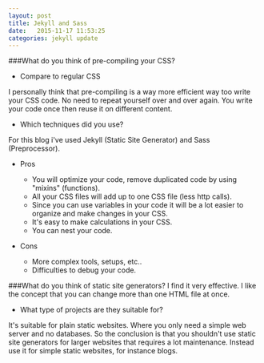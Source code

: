 ```yaml
---
layout: post
title: Jekyll and Sass
date:   2015-11-17 11:53:25
categories: jekyll update
---
```

###What do you think of pre-compiling your CSS?
* Compare to regular CSS

I personally think that pre-compiling is a way more efficient way too write your CSS code.
No need to repeat yourself over and over again. You write your code once then reuse it on different content.

* Which techniques did you use?

For this blog i've used Jekyll (Static Site Generator) and Sass (Preprocessor).

* Pros
  * You will optimize your code, remove duplicated code by using "mixins" (functions).
  * All your CSS files will add up to one CSS file (less http calls).
  * Since you can use variables in your code it will be a lot easier to organize
and make changes in your CSS.
  * It's easy to make calculations in your CSS.
  * You can nest your code.

* Cons
  * More complex tools, setups, etc..
  * Difficulties to debug your code.

###What do you think of static site generators?
I find it very effective. I like the concept that you can change more than one HTML file at once.

* What type of projects are they suitable for?

It's suitable for plain static websites.
Where you only need a simple web server and no databases.
So the conclusion is that you shouldn't use static site generators for larger websites
that requires a lot maintenance. Instead use it for simple static websites, for instance blogs.
